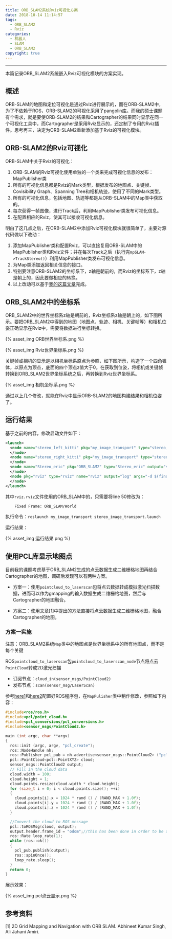 ```yaml
---
title: ORB_SLAM2系统Rviz可视化方案
date: 2018-10-14 11:14:57
tags: 
  - ORB_SLAM2
  - Rviz
categories: 
  - 机器人
  - SLAM
  - ORB_SLAM2
copyright: true
---
```


---

本篇记录ORB_SLAM2系统嵌入Rviz可视化模块的方案实现。

<!--more--->

## 概述

ORB-SLAM的地图和定位可视化是通过Rviz进行展示的，而在ORB-SLAM2中，为了不依赖于ROS，ORB-SLAM2的可视化采用了pangolin库。而我的硕士课题有个需求，就是要使ORB-SLAM2的结果和Cartographer的结果同时显示在同一个可视化工具中，而Cartographer是采用Rviz显示的，还定制了专用的Rviz插件。思考再三，决定为ORB-SLAM2重新添加基于Rviz的可视化模块。

## ORB-SLAM2的Rviz可视化

ORB-SLAM中关于Rviz的可视化：

1. ORB-SLAM的Rviz可视化使用单独的一个类来完成可视化信息的发布：MapPublisher类
2. 所有的可视化信息都是Rviz的Mark类型，根据发布的地图点、关键帧、Covisibility Graph、Spanning Tree和相机轨迹，使用了不同的Mark类型。
3. 所有的可视化信息，包括地图、轨迹等都是从ORB-SLAM中的Map类中获取的。
4. 每次获得一帧图像，进行Track后，利用MapPublisher类发布可视化信息。
5. 在配置相应的Rviz，使其可以接收可视化信息。

明白了这几点之后，在ORB-SLAM2中添加Rviz可视化模块就很简单了，主要对源代码做以下改动：

1. 添加MapPublisher类和配置Rviz，可以直接复用ORB-SLAM中的MapPublisher类和Rviz文件；并在每次Track之后（执行完`mpSLAM->TrackStereo()`）利用MapPublisher类发布可视化信息。
2. 为Map类添加返回相关信息的接口。
3. 特别要注意ORB-SLAM2的坐标系下，z轴是朝前的，而Rviz的坐标系下，z轴是朝上的，因此要做相应的转换。
4. 以上改动可以基于[我的这篇文章](http://ttshun.com/2018/08/12/ORB_SLAM2%E5%AD%A6%E4%B9%A0%E4%B9%8B%E8%BF%90%E8%A1%8CROS%E6%A8%A1%E5%9D%97/)完成。

## ORB_SLAM2中的坐标系

ORB_SLAM2中的世界坐标系z轴是朝前的，Rviz坐标系z轴是朝上的，如下图所示。要把ORB_SLAM2中得到的地图（地图点、轨迹、相机、关键帧等）和相机位姿正确显示在Rviz中，需要将数据进行坐标转换。

{% asset_img ORB世界坐标系.png %}

{% asset_img Rviz世界坐标系.png %}

关键帧或相机的显示是以相机坐标系原点为参照，如下图所示，构造了一个四角锥体，以原点为顶点，底面的四个顶点z值大于0。在获取到位姿，将相机或关键帧转换到ORB_SLAM2世界坐标系统之后，再转换到Rviz世界坐标系。

{% asset_img 相机坐标系.png %}

通过以上几个修改，就能在Rviz中显示ORB-SLAM2的地图构建结果和相机位姿了。

## 运行结果

基于之前的内容，修改启动文件如下：

~~~xml
<launch>
  <node name="stereo_left_kitti" pkg="my_image_transport" type="stereo_left_kitti">
  </node>
  <node name="stereo_right_kitti" pkg="my_image_transport" type="stereo_right_kitti">
  </node>
  <node name="Stereo_eric" pkg="ORB_SLAM2" type="Stereo_eric" output="screen">
  </node>
  <node pkg="rviz" type="rviz" name="rviz" output="log" args="-d $(find ORB_SLAM2)/config/rviz.rviz" >
  </node>
</launch>
~~~

其中`rviz.rviz`文件使用的ORB_SLAM中的，只需要将line 50修改为：

~~~xml
    Fixed Frame: ORB_SLAM/World
~~~

执行命令：`roslaunch my_image_transport stereo_image_transport.launch`

运行结果：

{% asset_img 运行结果.png %}

## 使用PCL库显示地图点

目前我的课题考虑基于ORB_SLAM2生成的点云数据生成二维栅格地图再结合Cartographer的地图，调研后发现可以有两种方案。

- 方案一：使用`pointcloud_to_laserscan`包将点云数据转成模拟激光扫描数据，进而可以作为gmapping的输入数据生成二维栅格地图，然后与Cartographer的地图融合。

- 方案二：使用文章[1]中提出的方法直接将点云数据生成二维栅格地图，融合Cartographer的地图。

### 方案一实施

注意：ORB_SLAM2系统`Map`类中的地图点是世界坐标系中的所有地图点，而不是每个关键

ROS`pointcloud_to_laserscan`包`pointcloud_to_laserscan_node`节点将点云`PointCloud`转成2D激光扫描

- 订阅节点：`cloud_in(sensor_msgs/PointCloud2)`
- 发布节点：`scan(sensor_msg/LaserScan)`

参考[here1](https://www.ncnynl.com/archives/201701/1224.html)和[here2](https://www.cnblogs.com/zxouxuewei/p/5307736.html)配置好ROS程序包，在`MapPulisher`类中稍作修改，参照如下内容：

~~~c++
#include<ros/ros.h>
#include<pcl/point_cloud.h>
#include<pcl_conversions/pcl_conversions.h>
#include<sensor_msgs/PointCloud2.h>

main (int argc, char **argv)
{
  ros::init (argc, argv, "pcl_create");
  ros::NodeHandle nh;
  ros::Publisher pcl_pub = nh.advertise<sensor_msgs::PointCloud2> ("pcl_output", 1);
  pcl::PointCloud<pcl::PointXYZ> cloud;
  sensor_msgs::PointCloud2 output;
  // Fill in the cloud data
  cloud.width = 100;
  cloud.height = 1;
  cloud.points.resize(cloud.width * cloud.height);
  for (size_t i = 0; i < cloud.points.size(); ++i)
  {
    cloud.points[i].x = 1024 * rand () / (RAND_MAX + 1.0f);
    cloud.points[i].y = 1024 * rand () / (RAND_MAX + 1.0f);
    cloud.points[i].z = 1024 * rand () / (RAND_MAX + 1.0f);
  }

  //Convert the cloud to ROS message
  pcl::toROSMsg(cloud, output);
  output.header.frame_id = "odom";//this has been done in order to be able to visualize our PointCloud2 message on the RViz visualizer
  ros::Rate loop_rate(1);
  while (ros::ok())
  {
    pcl_pub.publish(output);
    ros::spinOnce();
    loop_rate.sleep();
  }
  return 0;
}
~~~

展示效果：

{% asset_img pcl点云显示.png %}

## 参考资料

[1] 2D Grid Mapping and Navigation with ORB SLAM. Abhineet Kumar Singh, Ali Jahani Amiri.

